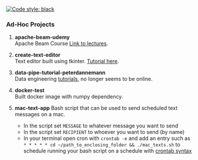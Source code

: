 [![Code style: black](https://img.shields.io/badge/code%20style-black-000000.svg)](https://github.com/psf/black)

### Ad-Hoc Projects

1. **apache-beam-udemy**  
Apache Beam Course [Link to lectures](http://datastack.tv/apache-beam-course.html).

1. **create-text-editor**  
Text editor built using tkinter. [Tutorial here](https://www.youtube.com/watch?v=xqDonHEYPgA&ab_channel=ZachKing).

1. **data-pipe-tutorial-peterdannemann**  
Data engineering [tutorials](https://peterdannemann.com/), no longer seems to be online.

1. **docker-test**  
Built docker image with numpy dependency.

1. **mac-text-app**
Bash script that can be used to send scheduled text messages on a mac.  
   * In the script set `MESSAGE` to whatever message you want to send
   * In the script set `RECIPIENT` to whoever you want to send (by name)
   * In your terminal open cron with `crontab -e` and add an entry such as `* * * * * cd ~/path_to_enclosing_folder && ./mac_texts.sh` to schedule running your bash script on a schedule with [crontab syntax](https://crontab.guru/)